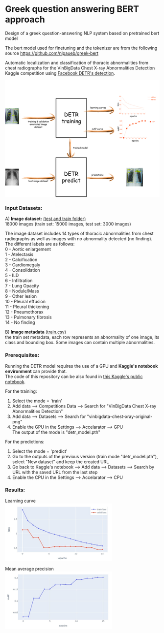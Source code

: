 # Greek question answering BERT approach

Design of a greek question-answering NLP system based on pretrained bert model

The bert model used for finetuning and the tokenizer are from the following source 
https://github.com/nlpaueb/greek-bert



Automatic localization and classification of thoracic abnormalities from chest radiographs for the VinBigData Chest X-ray Abnormalities Detection Kaggle competition using <a href="https://github.com/facebookresearch/detr">Facebook DETR's detection</a>.

<a href="https://github.com/stamatelou/DETR_object_detection/blob/main/detr_architecture.jpg"><img src="https://github.com/stamatelou/DETR_object_detection/blob/main/detr_architecture.jpg"   ></a>    


<b><H3> Input Datasets: </b> </H3>
A) <b> Image dataset:</b> <a href="https://www.kaggle.com/corochann/vinbigdata-chest-xray-original-png?select=train_meta.csv">(test and train folder)</a>  
18000 images (train set: 15000 images, test set: 3000 images)

The image dataset includes 14 types of thoracic abnormalities from chest radiographs as well as images with no abnormality detected (no finding). The different labels are as follows: <br/>
0 - Aortic enlargement <br/>
1 - Atelectasis <br/>
2 - Calcification <br/>
3 - Cardiomegaly <br/>
4 - Consolidation <br/>
5 - ILD <br/>
6 - Infiltration <br/>
7 - Lung Opacity <br/>
8 - Nodule/Mass <br/>
9 - Other lesion <br/>
10 - Pleural effusion <br/>
11 - Pleural thickening <br/>
12 - Pneumothorax <br/>
13 - Pulmonary fibrosis <br/>
14 - No finding <br/>

B) <b>Image metadata</b>  <a href="https://www.kaggle.com/c/vinbigdata-chest-xray-abnormalities-detection/data">(train.csv)</a>  
the train set metadata, each row represents an abnormality of one image, its class and bounding box. Some images can contain multiple abnormalities.

<b> <H3> Prerequisites:</b></H3>
Running the DETR model requires the use of a GPU and <b> Kaggle's notebook environment </b> can provide that. <br/>
The code of this repository can be also found in <a href="https://www.kaggle.com/stamatelou/detr-thoracic-abnormalities-detection"> this Kaggle's public notebook</a>.


For the training: <br/>
1) Select the mode = 'train'<br/>
1) Add data --> Competitions Data --> Search for "VinBigData Chest X-ray Abnormalities Detection"<br/>
2) Add data --> Datasets --> Search for "vinbigdata-chest-xray-original-png"<br/>
3) Enable the GPU in the Settings --> Accelarator --> GPU<br/>
The output of the mode is "detr_model.pth"<br/>

For the predictions: <br/>
1) Select the mode = 'predict'<br/>
2) Go to the outputs of the previous version (train mode "detr_model.pth"), select "New dataset" and keep the created URL<br/>
3) Go back to Kaggle's notebook --> Add data --> Datasets --> Search by URL with the saved URL from the last step<br/>
4) Εnable the CPU in the Settings --> Accelarator --> CPU<br/>

<b><H3>Results: </b> </H3>

Learning curve<br/>
<a href="https://github.com/stamatelou/DETR_object_detection/blob/main/training_validation_curve.jpg"><img src="https://github.com/stamatelou/DETR_object_detection/blob/main/training_validation_curve.jpg"  width="350" ></a>   

Mean average precision <br/>
<a href="https://github.com/stamatelou/DETR_object_detection/blob/main/map_curve.jpg"><img src="https://github.com/stamatelou/DETR_object_detection/blob/main/map_curve.jpg"  width="350" ></a>    
                                                                                                                              
